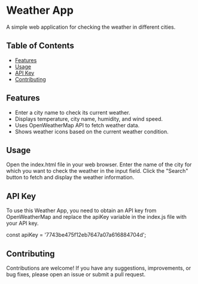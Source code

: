 # Weather App

A simple web application for checking the weather in different cities.

## Table of Contents
- [Features](#features)
- [Usage](#usage)
- [API Key](#api-key)
- [Contributing](#contributing)


## Features
- Enter a city name to check its current weather.
- Displays temperature, city name, humidity, and wind speed.
- Uses OpenWeatherMap API to fetch weather data.
- Shows weather icons based on the current weather condition.

## Usage
Open the index.html file in your web browser.
Enter the name of the city for which you want to check the weather in the input field.
Click the "Search" button to fetch and display the weather information.

## API Key
To use this Weather App, you need to obtain an API key from OpenWeatherMap and replace the apiKey variable in the index.js file with your API key.

const apiKey = '7743be475f12eb7647a07a616884704d';

## Contributing
Contributions are welcome! If you have any suggestions, improvements, or bug fixes, please open an issue or submit a pull request.

